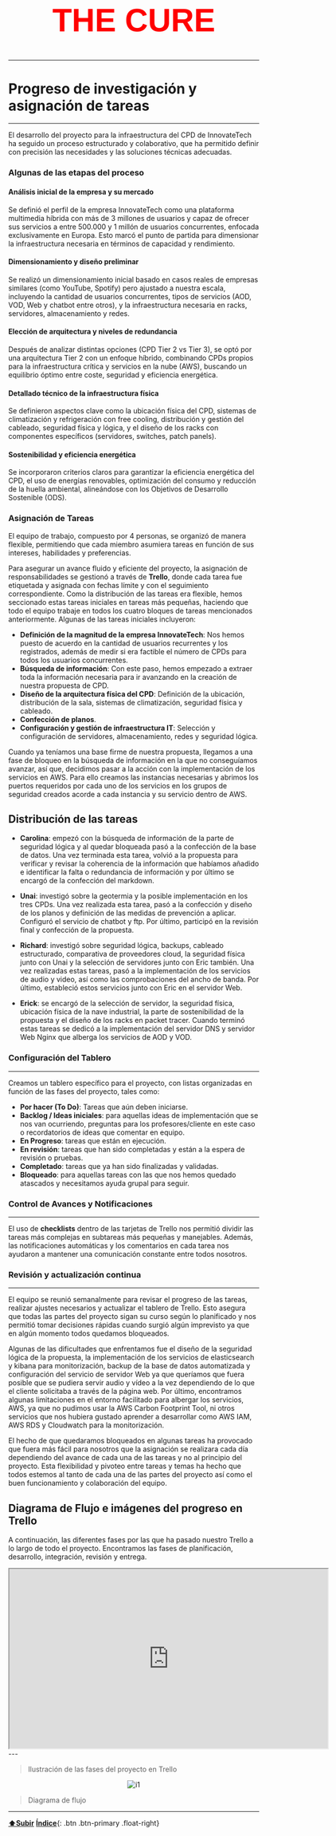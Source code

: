 <a name="inicio"></a>

<h1 style="color: red; text-align: center; font-family: 'Montserrat', sans-serif; font-weight: bold; font-size: 64px;">THE CURE</h1>

---

# Progreso de investigación y asignación de tareas

---

El desarrollo del proyecto para la infraestructura del CPD de InnovateTech ha seguido un proceso estructurado y colaborativo, que ha permitido definir con precisión las necesidades y las soluciones técnicas adecuadas.

### Algunas de las etapas del proceso

#### Análisis inicial de la empresa y su mercado
Se definió el perfil de la empresa InnovateTech como una plataforma multimedia híbrida con más de 3 millones de usuarios y capaz de ofrecer sus servicios a entre 500.000 y 1 millón de usuarios concurrentes, enfocada exclusivamente en Europa. Esto marcó el punto de partida para dimensionar la infraestructura necesaria en términos de capacidad y rendimiento.

#### Dimensionamiento y diseño preliminar
Se realizó un dimensionamiento inicial basado en casos reales de empresas similares (como YouTube, Spotify) pero ajustado a nuestra escala, incluyendo la cantidad de usuarios concurrentes, tipos de servicios (AOD, VOD, Web y chatbot entre otros), y la infraestructura necesaria en racks, servidores, almacenamiento y redes.

#### Elección de arquitectura y niveles de redundancia
Después de analizar distintas opciones (CPD Tier 2 vs Tier 3), se optó por una arquitectura Tier 2 con un enfoque híbrido, combinando CPDs propios para la infraestructura crítica y servicios en la nube (AWS), buscando un equilibrio óptimo entre coste, seguridad y eficiencia energética.

#### Detallado técnico de la infraestructura física
Se definieron aspectos clave como la ubicación física del CPD, sistemas de climatización y refrigeración con free cooling, distribución y gestión del cableado, seguridad física y lógica, y el diseño de los racks con componentes específicos (servidores, switches, patch panels).

#### Sostenibilidad y eficiencia energética
Se incorporaron criterios claros para garantizar la eficiencia energética del CPD, el uso de energías renovables, optimización del consumo y reducción de la huella ambiental, alineándose con los Objetivos de Desarrollo Sostenible (ODS).


### Asignación de Tareas

El equipo de trabajo, compuesto por 4 personas, se organizó de manera flexible, permitiendo que cada miembro asumiera tareas en función de sus intereses, habilidades y preferencias.

Para asegurar un avance fluido y eficiente del proyecto, la asignación de responsabilidades se gestionó a través de **Trello**, donde cada tarea fue etiquetada y asignada con fechas límite y con el seguimiento correspondiente. Como la distribución de las tareas era flexible, hemos seccionado estas tareas iniciales en tareas más pequeñas, haciendo que todo el equipo trabaje en todos los cuatro bloques de tareas mencionados anteriormente. Algunas de las tareas iniciales incluyeron:

- **Definición de la magnitud de la empresa InnovateTech**: Nos hemos puesto de acuerdo en la cantidad de usuarios recurrentes y los registrados, además de medir si era factible el número de CPDs para todos los usuarios concurrentes.
- **Búsqueda de información**: Con este paso, hemos empezado a extraer toda la información necesaria para ir avanzando en la creación de nuestra propuesta de CPD.
- **Diseño de la arquitectura física del CPD**: Definición de la ubicación, distribución de la sala, sistemas de climatización, seguridad física y cableado.
- **Confección de planos**.
- **Configuración y gestión de infraestructura IT**: Selección y configuración de servidores, almacenamiento, redes y seguridad lógica.

Cuando ya teníamos una base firme de nuestra propuesta, llegamos a una fase de bloqueo en la búsqueda de información en la que no conseguíamos avanzar, así que, decidimos pasar a la acción con la implementación de los servicios en AWS.
Para ello creamos las instancias necesarias y abrimos los puertos requeridos por cada uno de los servicios en los grupos de seguridad creados acorde a cada instancia y su servicio dentro de AWS.

## Distribución de las tareas

- **Carolina**: empezó con la búsqueda de información de la parte de seguridad lógica y al quedar bloqueada pasó a la confección de la base de datos. Una vez terminada esta tarea, volvió a la propuesta para verificar y revisar la coherencia de la información que habíamos añadido e identificar la falta o redundancia de información y por último se encargó de la confección del markdown. 

- **Unai**: investigó sobre la geotermia y la posible implementación en los tres CPDs. Una vez realizada esta tarea, pasó a la confección y diseño de los planos y definición de las medidas de prevención a aplicar. Configuró el servicio de chatbot y ftp. Por último, participó en la revisión final y confección de la propuesta.

- **Richard**: investigó sobre seguridad lógica, backups, cableado estructurado, comparativa de proveedores cloud, la seguridad física junto con Unai y la selección de servidores junto con Eric también. Una vez realizadas estas tareas, pasó a la implementación de los servicios de audio y video, así como las comprobaciones del ancho de banda. Por último, estableció estos servicios junto con Eric en el servidor Web.

- **Erick**: se encargó de la selección de servidor, la seguridad física, ubicación física de la nave industrial, la parte de sostenibilidad de la propuesta y el diseño de los racks en packet tracer. Cuando terminó estas tareas se dedicó a la implementación del servidor DNS y servidor Web Nginx que alberga los servicios de AOD y VOD.

### Configuración del Tablero

---

Creamos un tablero específico para el proyecto, con listas organizadas en función de las fases del proyecto, tales como:

- **Por hacer (To Do)**: Tareas que aún deben iniciarse.
- **Backlog / Ideas iniciales**: para aquellas ideas de implementación que se nos van ocurriendo, preguntas para los profesores/cliente en este caso o recordatorios de ideas que comentar en equipo.
- **En Progreso**: tareas que están en ejecución.
- **En revisión**: tareas que han sido completadas y están a la espera de revisión o pruebas.
- **Completado**: tareas que ya han sido finalizadas y validadas.
- **Bloqueado**: para aquellas tareas con las que nos hemos quedado atascados y necesitamos ayuda grupal para seguir. 

### Control de Avances y Notificaciones

---

El uso de **checklists** dentro de las tarjetas de Trello nos permitió dividir las tareas más complejas en subtareas más pequeñas y manejables. Además, las notificaciones automáticas y los comentarios en cada tarea nos ayudaron a mantener una comunicación constante entre todos nosotros.

### Revisión y actualización continua
---

El equipo se reunió semanalmente para revisar el progreso de las tareas, realizar ajustes necesarios y actualizar el tablero de Trello. Esto asegura que todas las partes del proyecto sigan su curso según lo planificado y nos permitió tomar decisiones rápidas cuando surgió algún imprevisto ya que en algún momento todos quedamos bloqueados. 

Algunas de las dificultades que enfrentamos fue el diseño de la seguridad lógica de la propuesta, la implementación de los servicios de elasticsearch y kibana para monitorización, backup de la base de datos automatizada y configuración del servicio de servidor Web ya que queríamos que fuera posible que se pudiera servir audio y vídeo a la vez dependiendo de lo que el cliente solicitaba a través de la página web. Por último, encontramos algunas limitaciones en el entorno facilitado para albergar los servicios, AWS, ya que no pudimos usar la AWS Carbon Footprint Tool, ni otros servicios que nos hubiera gustado aprender a desarrollar como AWS IAM, AWS RDS y Cloudwatch para la monitorización. 

El hecho de que quedaramos bloqueados en algunas tareas ha provocado que fuera más fácil para nosotros que la asignación se realizara cada día dependiendo del avance de cada una de las tareas y no al principio del proyecto. Esta flexibilidad y pivoteo entre tareas y temas ha hecho que todos estemos al tanto de cada una de las partes del proyecto así como el buen funcionamiento y colaboración del equipo.


## Diagrama de Flujo e imágenes del progreso en Trello

A continuación, las diferentes fases por las que ha pasado nuestro Trello a lo largo de todo el proyecto. Encontramos las fases de planificación, desarrollo, integración, revisión y entrega.

<div style="text-align: center;">
<iframe src="https://drive.google.com/file/d/1O9b2LqE0mrIfZOgROyvMJMpKk-3EdtnR/preview" 
        width="640" height="360" allow="autoplay" allowfullscreen></iframe>
</div>
---

> Ilustración de las fases del proyecto en Trello


<p align="center">
  <img src="img/flujo0.png" alt="i1">
</p>

> Diagrama de flujo


---

[**⬆️Subir**](#inicio)                                     [**Índice**](../../README.md){: .btn .btn-primary .float-right} 

